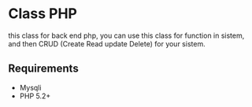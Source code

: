 Class PHP
======================

this class for back end php, you can use this class for function in sistem, and then CRUD (Create Read update Delete) for your sistem.

## Requirements

 * Mysqli
 * PHP 5.2+
